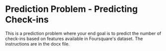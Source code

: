 # Prediction Problem - Predicting Check-ins
This is a prediction problem where your end goal is to predict the number of check-ins based on features available in Foursquare's dataset.
The instructions are in the docx file.
